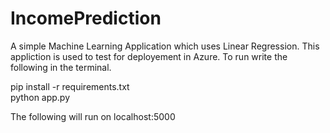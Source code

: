 # IncomePrediction
A simple Machine Learning Application which uses Linear Regression. This appliction is used to test for deployement in Azure. To run write the following in the terminal.

pip install -r requirements.txt <br>
python app.py

The following will run on localhost:5000
